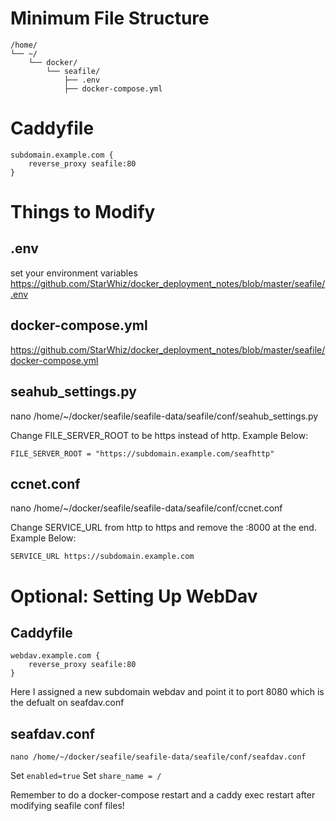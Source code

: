 # Minimum File Structure
```
/home/
└── ~/
    └── docker/
        └── seafile/
            ├── .env
            ├── docker-compose.yml
```

# Caddyfile
```
subdomain.example.com {
	reverse_proxy seafile:80
}
```

# Things to Modify

## .env
set your environment variables
https://github.com/StarWhiz/docker_deployment_notes/blob/master/seafile/.env

## docker-compose.yml
https://github.com/StarWhiz/docker_deployment_notes/blob/master/seafile/docker-compose.yml

## seahub_settings.py
nano /home/~/docker/seafile/seafile-data/seafile/conf/seahub_settings.py

Change FILE_SERVER_ROOT to be https instead of http.
Example Below:
```
FILE_SERVER_ROOT = "https://subdomain.example.com/seafhttp"
```

## ccnet.conf
nano /home/~/docker/seafile/seafile-data/seafile/conf/ccnet.conf

Change SERVICE_URL from http to https and remove the :8000 at the end.
Example Below:
```
SERVICE_URL https://subdomain.example.com
```

# Optional: Setting Up WebDav

## Caddyfile
```
webdav.example.com {
	reverse_proxy seafile:80
}
```
Here I assigned a new subdomain webdav and point it to port 8080 which is the defualt on seafdav.conf

## seafdav.conf
```
nano /home/~/docker/seafile/seafile-data/seafile/conf/seafdav.conf
```
Set ```enabled=true```
Set ```share_name = /```

Remember to do a docker-compose restart and a caddy exec restart after modifying seafile conf files!
